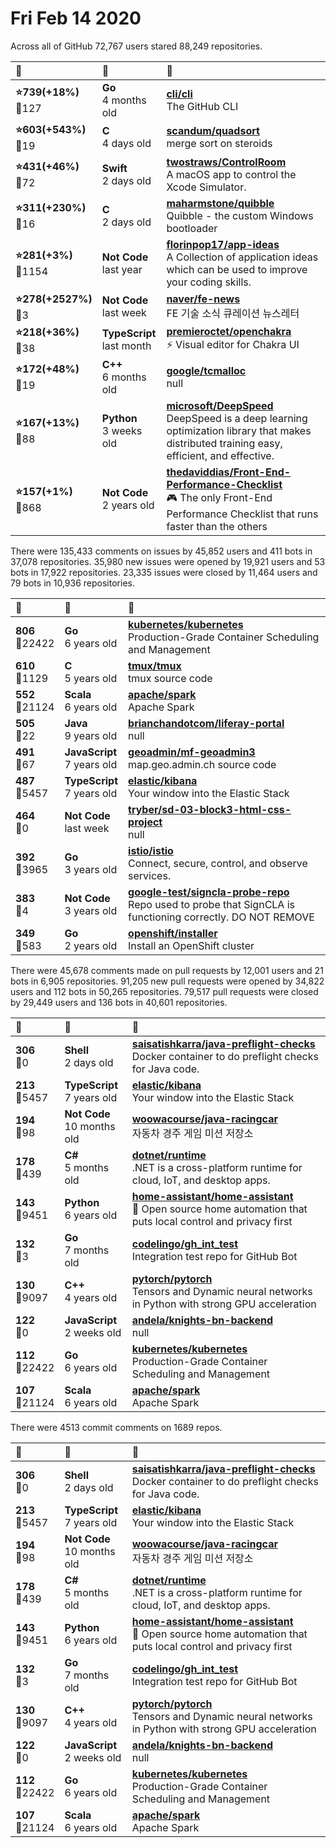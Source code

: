 # Fri Feb 14 2020

Across all of GitHub 72,767 users stared 
88,249 repositories. 

| :page_with_curl: | :calendar: | :page_with_curl: |
| :--- | :--- | :--- |
| **:star:739(+18%)**<br>:twisted_rightwards_arrows:127 | **Go**<br>4 months old | **[cli/cli](https://github.com/cli/cli)**<br>The GitHub CLI |
| **:star:603(+543%)**<br>:twisted_rightwards_arrows:19 | **C**<br>4 days old | **[scandum/quadsort](https://github.com/scandum/quadsort)**<br>merge sort on steroids |
| **:star:431(+46%)**<br>:twisted_rightwards_arrows:72 | **Swift**<br>2 days old | **[twostraws/ControlRoom](https://github.com/twostraws/ControlRoom)**<br>A macOS app to control the Xcode Simulator. |
| **:star:311(+230%)**<br>:twisted_rightwards_arrows:16 | **C**<br>2 days old | **[maharmstone/quibble](https://github.com/maharmstone/quibble)**<br>Quibble - the custom Windows bootloader |
| **:star:281(+3%)**<br>:twisted_rightwards_arrows:1154 | **Not Code**<br>last year | **[florinpop17/app-ideas](https://github.com/florinpop17/app-ideas)**<br>A Collection of application ideas which can be used to improve your coding skills. |
| **:star:278(+2527%)**<br>:twisted_rightwards_arrows:3 | **Not Code**<br>last week | **[naver/fe-news](https://github.com/naver/fe-news)**<br>FE 기술 소식 큐레이션 뉴스레터 |
| **:star:218(+36%)**<br>:twisted_rightwards_arrows:38 | **TypeScript**<br>last month | **[premieroctet/openchakra](https://github.com/premieroctet/openchakra)**<br>⚡️ Visual editor for Chakra UI |
| **:star:172(+48%)**<br>:twisted_rightwards_arrows:19 | **C++**<br>6 months old | **[google/tcmalloc](https://github.com/google/tcmalloc)**<br>null |
| **:star:167(+13%)**<br>:twisted_rightwards_arrows:88 | **Python**<br>3 weeks old | **[microsoft/DeepSpeed](https://github.com/microsoft/DeepSpeed)**<br>DeepSpeed is a deep learning optimization library that makes distributed training easy, efficient, and effective. |
| **:star:157(+1%)**<br>:twisted_rightwards_arrows:868 | **Not Code**<br>2 years old | **[thedaviddias/Front-End-Performance-Checklist](https://github.com/thedaviddias/Front-End-Performance-Checklist)**<br>🎮 The only Front-End Performance Checklist that runs faster than the others |

There were 135,433 comments on issues by 45,852 users and 411 bots in 37,078 repositories.
35,980 new issues were opened by 19,921 users and 53 bots in 17,922 repositories.
23,335 issues were closed by 11,464 users and 79 bots in 10,936 repositories.

| :speech_balloon: | :calendar: | :page_with_curl: |
| :--- | :--- | :--- |
| **806**<br>:twisted_rightwards_arrows:22422 | **Go**<br>6 years old | **[kubernetes/kubernetes](https://github.com/kubernetes/kubernetes)**<br>Production-Grade Container Scheduling and Management |
| **610**<br>:twisted_rightwards_arrows:1129 | **C**<br>5 years old | **[tmux/tmux](https://github.com/tmux/tmux)**<br>tmux source code |
| **552**<br>:twisted_rightwards_arrows:21124 | **Scala**<br>6 years old | **[apache/spark](https://github.com/apache/spark)**<br>Apache Spark |
| **505**<br>:twisted_rightwards_arrows:22 | **Java**<br>9 years old | **[brianchandotcom/liferay-portal](https://github.com/brianchandotcom/liferay-portal)**<br>null |
| **491**<br>:twisted_rightwards_arrows:67 | **JavaScript**<br>7 years old | **[geoadmin/mf-geoadmin3](https://github.com/geoadmin/mf-geoadmin3)**<br>map.geo.admin.ch source code |
| **487**<br>:twisted_rightwards_arrows:5457 | **TypeScript**<br>7 years old | **[elastic/kibana](https://github.com/elastic/kibana)**<br>Your window into the Elastic Stack |
| **464**<br>:twisted_rightwards_arrows:0 | **Not Code**<br>last week | **[tryber/sd-03-block3-html-css-project](https://github.com/tryber/sd-03-block3-html-css-project)**<br>null |
| **392**<br>:twisted_rightwards_arrows:3965 | **Go**<br>3 years old | **[istio/istio](https://github.com/istio/istio)**<br>Connect, secure, control, and observe services. |
| **383**<br>:twisted_rightwards_arrows:4 | **Not Code**<br>3 years old | **[google-test/signcla-probe-repo](https://github.com/google-test/signcla-probe-repo)**<br>Repo used to probe that SignCLA is functioning correctly.  DO NOT REMOVE |
| **349**<br>:twisted_rightwards_arrows:583 | **Go**<br>2 years old | **[openshift/installer](https://github.com/openshift/installer)**<br>Install an OpenShift cluster |

There were 45,678 comments made on pull requests by 12,001 users and 21 bots in 6,905 repositories.
91,205 new pull requests were opened by 34,822 users and 112 bots in 50,265 repositories.
79,517 pull requests were closed by 29,449 users and 136 bots in 40,601 repositories.

| :speech_balloon: | :calendar: | :page_with_curl: |
| :--- | :--- | :--- |
| **306**<br>:twisted_rightwards_arrows:0 | **Shell**<br>2 days old | **[saisatishkarra/java-preflight-checks](https://github.com/saisatishkarra/java-preflight-checks)**<br>Docker container to do preflight checks for Java code. |
| **213**<br>:twisted_rightwards_arrows:5457 | **TypeScript**<br>7 years old | **[elastic/kibana](https://github.com/elastic/kibana)**<br>Your window into the Elastic Stack |
| **194**<br>:twisted_rightwards_arrows:98 | **Not Code**<br>10 months old | **[woowacourse/java-racingcar](https://github.com/woowacourse/java-racingcar)**<br>자동차 경주 게임 미션 저장소 |
| **178**<br>:twisted_rightwards_arrows:439 | **C#**<br>5 months old | **[dotnet/runtime](https://github.com/dotnet/runtime)**<br>.NET is a cross-platform runtime for cloud, IoT, and desktop apps. |
| **143**<br>:twisted_rightwards_arrows:9451 | **Python**<br>6 years old | **[home-assistant/home-assistant](https://github.com/home-assistant/home-assistant)**<br>:house_with_garden: Open source home automation that puts local control and privacy first |
| **132**<br>:twisted_rightwards_arrows:3 | **Go**<br>7 months old | **[codelingo/gh_int_test](https://github.com/codelingo/gh_int_test)**<br>Integration test repo for GitHub Bot |
| **130**<br>:twisted_rightwards_arrows:9097 | **C++**<br>4 years old | **[pytorch/pytorch](https://github.com/pytorch/pytorch)**<br>Tensors and Dynamic neural networks in Python with strong GPU acceleration |
| **122**<br>:twisted_rightwards_arrows:0 | **JavaScript**<br>2 weeks old | **[andela/knights-bn-backend](https://github.com/andela/knights-bn-backend)**<br>null |
| **112**<br>:twisted_rightwards_arrows:22422 | **Go**<br>6 years old | **[kubernetes/kubernetes](https://github.com/kubernetes/kubernetes)**<br>Production-Grade Container Scheduling and Management |
| **107**<br>:twisted_rightwards_arrows:21124 | **Scala**<br>6 years old | **[apache/spark](https://github.com/apache/spark)**<br>Apache Spark |

There were 4513 commit comments on 1689 repos.

| :speech_balloon: | :calendar: | :page_with_curl: |
| :--- | :--- | :--- |
| **306**<br>:twisted_rightwards_arrows:0 | **Shell**<br>2 days old | **[saisatishkarra/java-preflight-checks](https://github.com/saisatishkarra/java-preflight-checks)**<br>Docker container to do preflight checks for Java code. |
| **213**<br>:twisted_rightwards_arrows:5457 | **TypeScript**<br>7 years old | **[elastic/kibana](https://github.com/elastic/kibana)**<br>Your window into the Elastic Stack |
| **194**<br>:twisted_rightwards_arrows:98 | **Not Code**<br>10 months old | **[woowacourse/java-racingcar](https://github.com/woowacourse/java-racingcar)**<br>자동차 경주 게임 미션 저장소 |
| **178**<br>:twisted_rightwards_arrows:439 | **C#**<br>5 months old | **[dotnet/runtime](https://github.com/dotnet/runtime)**<br>.NET is a cross-platform runtime for cloud, IoT, and desktop apps. |
| **143**<br>:twisted_rightwards_arrows:9451 | **Python**<br>6 years old | **[home-assistant/home-assistant](https://github.com/home-assistant/home-assistant)**<br>:house_with_garden: Open source home automation that puts local control and privacy first |
| **132**<br>:twisted_rightwards_arrows:3 | **Go**<br>7 months old | **[codelingo/gh_int_test](https://github.com/codelingo/gh_int_test)**<br>Integration test repo for GitHub Bot |
| **130**<br>:twisted_rightwards_arrows:9097 | **C++**<br>4 years old | **[pytorch/pytorch](https://github.com/pytorch/pytorch)**<br>Tensors and Dynamic neural networks in Python with strong GPU acceleration |
| **122**<br>:twisted_rightwards_arrows:0 | **JavaScript**<br>2 weeks old | **[andela/knights-bn-backend](https://github.com/andela/knights-bn-backend)**<br>null |
| **112**<br>:twisted_rightwards_arrows:22422 | **Go**<br>6 years old | **[kubernetes/kubernetes](https://github.com/kubernetes/kubernetes)**<br>Production-Grade Container Scheduling and Management |
| **107**<br>:twisted_rightwards_arrows:21124 | **Scala**<br>6 years old | **[apache/spark](https://github.com/apache/spark)**<br>Apache Spark |

